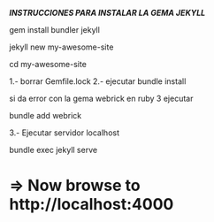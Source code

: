 ***INSTRUCCIONES PARA INSTALAR LA GEMA JEKYLL***

gem install bundler jekyll

jekyll new my-awesome-site

cd my-awesome-site


1.- borrar Gemfile.lock
2.- ejecutar bundle install


si da error con la gema webrick en ruby 3 ejecutar

bundle add webrick


3.- Ejecutar servidor localhost

bundle exec jekyll serve
# => Now browse to http://localhost:4000
